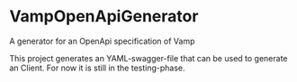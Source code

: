 # VampOpenApiGenerator
A generator for an OpenApi specification of Vamp

This project generates an YAML-swagger-file that can be used to generate an Client. For now it is still in the testing-phase.
